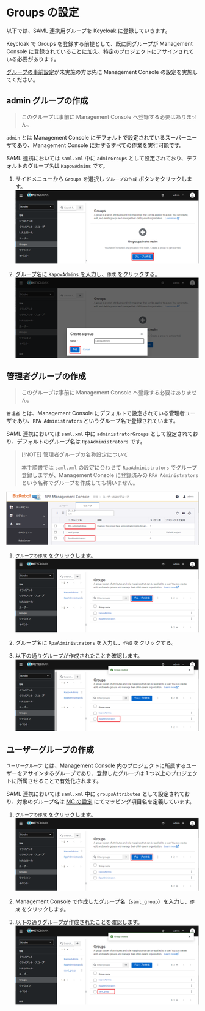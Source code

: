# Groups の設定

以下では、SAML 連携用グループを Keycloak に登録していきます。

Keycloak で Groups を登録する前提として、既に同グループが Management Console に登録されていることに加え、特定のプロジェクトにアサインされている必要があります。

[グループの事前設定](create-mc-group.md)が未実施の方は先に Management Console の設定を実施してください。

## admin グループの作成

> このグループは事前に Management Console へ登録する必要はありません。

`admin` とは Management Console にデフォルトで設定されているスーパーユーザであり、Management Console に対するすべての作業を実行可能です。

SAML 連携においては `saml.xml` 中に `adminGroups` として設定されており、デフォルトのグループ名は `KapowAdmins` です。

1.  サイドメニューから `Groups` を選択し `グループの作成` ボタンをクリックします。  
    ![groups](image/kc-groups/groups.png)

2.  グループ名に `KapowAdmins` を入力し、`作成` をクリックする。  
    ![creategroup](image/kc-groups/creategroup.png)

## 管理者グループの作成

> このグループは事前に Management Console へ登録する必要はありません。

`管理者` とは、Management Console にデフォルトで設定されている管理者ユーザであり、`RPA Administrators` というグループ名で登録されています。

SAML 連携においては `saml.xml` 中に `administratorGroups` として設定されており、デフォルトのグループ名は `RpaAdministrators` です。

> [!NOTE] 管理者グループの名称設定について
> 
>    本手順書では `saml.xml` の設定に合わせて `RpaAdministrators` でグループ登録しますが、Management Console に登録済みの `RPA Administrators` という名称でグループを作成しても構いません。

![](image/kc-groups/rpaadmin-mc.png)

1.  `グループの作成` をクリックします。  
    ![groups](image/kc-groups/groups2.png)

2.  グループ名に `RpaAdministrators` を入力し、`作成` をクリックする。

3.  以下の通りグループが作成されたことを確認します。  
    ![groups](image/kc-groups/rpaadmin-group.png)

## ユーザーグループの作成

`ユーザーグループ` とは、Management Console 内のプロジェクトに所属するユーザーをアサインするグループであり、登録したグループは 1 つ以上のプロジェクトに所属させることで有効化されます。

SAML 連携においては `saml.xml` 中に `groupsAttributes` として設定されており、対象のグループ名は [MC の設定](configure-mc.md) にてマッピング項目名を定義しています。

1.  `グループの作成` をクリックします。  
    ![groups](image/kc-groups/groups2.png)

2.  Management Console で作成したグループ名（`saml_group`）を入力し、`作成` をクリックします。

3.  以下の通りグループが作成されたことを確認します。  
    ![groups](image/kc-groups/kc-groups.png)
